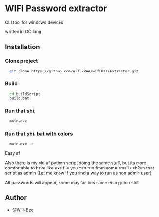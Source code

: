 
# WIFI Password extractor

CLI tool for windows devices

written in GO lang
## Installation

### Clone project

```bash
  git clone https://github.com/Will-Bee/wifiPassExtractor.git
```

### Build

```bash
  cd buildScript
  build.bat
```

### Run that shi.

```bash
  main.exe
```

### Run that shi. but with colors

```bash
  main.exe -c
```


Easy af

Also there is my old af python script doing the same stuff, but its more comfortable to have like exe file you can run from some small usbRun that script as admin (Let me know if you find a way to run as non admin user)

All passwords will appear, some may fail bcs some encryption shit
## Author

- [@Will-Bee](https://github.com/Will-Bee)
